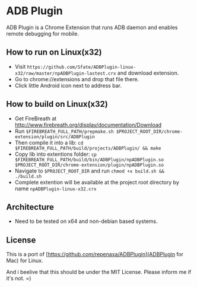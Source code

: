 # ADB Plugin

ADB Plugin is a Chrome Extension that runs ADB daemon and enables remote debugging for mobile.

## How to run on Linux(x32)
- Visit `https://github.com/Sfate/ADBPlugin-linux-x32/raw/master/npADBPlugin-lastest.crx` and download extension.
- Go to chrome://extensions and drop that file there.
- Click little Android icon next to address bar.

## How to build on Linux(x32)
- Get FireBreath at http://www.firebreath.org/display/documentation/Download
- Run `$FIREBREATH_FULL_PATH/prepmake.sh $PROJECT_ROOT_DIR/chrome-extension/plugin/src/ADBPlugin`
- Then compile it into a lib: `cd $FIREBREATH_FULL_PATH/build/projects/ADBPlugin/ && make`
- Copy lib into extentions folder: `cp $FIREBREATH_FULL_PATH/build/bin/ADBPlugin/npADBPlugin.so $PROJECT_ROOT_DIR/chrome-extension/plugin/npADBPlugin.so`
- Navigate to `$PROJECT_ROOT_DIR` and run `chmod +x build.sh && ./build.sh`
- Complete extention will be available at the project root directory by name `npADBPlugin-linux-x32.crx`

## Architecture
- Need to be tested on x64 and non-debian based systems.

## License

This is a port of [https://github.com/repenaxa/ADBPlugin](ADBPlugin for Mac) for Linux.

And i beelive that this should be under the MIT License.
Please inform me if it's not. =)

